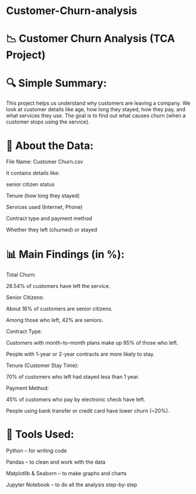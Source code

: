 # Customer-Churn-analysis

📉 Customer Churn Analysis (TCA Project)
=

🔍 Simple Summary:
=

This project helps us understand why customers are leaving a company. We look at customer details like age, how long they stayed, how they pay, and what services they use. The goal is to find out what causes churn (when a customer stops using the service).

📁 About the Data:
=
File Name: Customer Churn.csv

It contains details like:

senior citizen status

Tenure (how long they stayed)

Services used (Internet, Phone)

Contract type and payment method

Whether they left (churned) or stayed

📊 Main Findings (in %):
=
Total Churn:

26.54% of customers have left the service.

Senior Citizens:

About 16% of customers are senior citizens.

Among those who left, 42% are seniors.

Contract Type:

Customers with month-to-month plans make up 85% of those who left.

People with 1-year or 2-year contracts are more likely to stay.

Tenure (Customer Stay Time):

70% of customers who left had stayed less than 1 year.

Payment Method:

45% of customers who pay by electronic check have left.

People using bank transfer or credit card have lower churn (~20%).

🧰 Tools Used:
=
Python – for writing code

Pandas – to clean and work with the data

Matplotlib & Seaborn – to make graphs and charts

Jupyter Notebook – to do all the analysis step-by-step

